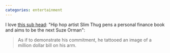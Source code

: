 ```yaml
---
categories: entertainment
---
```


I love [this sub head](https://money.usnews.com/money/blogs/alpha-consumer/2012/08/14/how-to-be-rich-like-a-rap-star?fbclid=IwAR1U3NCBQ_4i99Ha2MiWdRbzr80AkcE1erxW8dBkoHo3SeJTi8yMafA3Npo): "Hip hop artist Slim Thug pens a personal finance book and aims to be the next Suze Orman":

> As if to demonstrate his commitment, he tattooed an image of a million dollar bill on his arm.